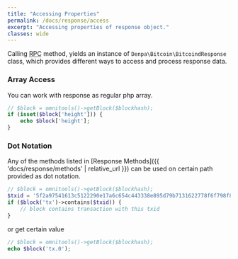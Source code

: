 ```yaml
---
title: "Accessing Properties"
permalink: /docs/response/access
excerpt: "Accessing properties of response object."
classes: wide
---
```

Calling <abbr title="Remote Procedure Call">RPC</abbr> method, yields an instance of `Denpa\Bitcoin\BitcoindResponse` class, which provides different ways to access and process response data.

### Array Access
You can work with response as regular php array.
```php
// $block = omnitools()->getBlock($blockhash);
if (isset($block['height'])) {
    echo $block['height'];
}
```

### Dot Notation
Any of the methods listed in [Response Methods]({{ 'docs/response/methods' | relative_url }}) can be used on certain path provided as dot notation.  
```php
// $block = omnitools()->getBlock($blockhash);
$txid = '5f2a97541613c5122290e17a6c654c443338e895d79b7131622778f6f798f851';
if ($block('tx')->contains($txid)) {
	// block contains transaction with this txid
}
```
or get certain value
```php
// $block = omnitools()->getBlock($blockhash);
echo $block('tx.0');
```
